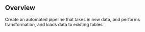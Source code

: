 ## Overview
Create an automated pipeline that takes in new data, and performs transformation, and loads data to existing tables. 
